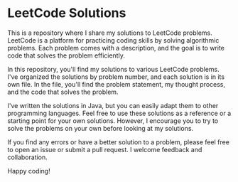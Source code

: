 # LeetCode Solutions
This is a repository where I share my solutions to LeetCode problems. LeetCode is a platform for practicing coding skills by solving algorithmic problems. Each problem comes with a description, and the goal is to write code that solves the problem efficiently.

In this repository, you'll find my solutions to various LeetCode problems. I've organized the solutions by problem number, and each solution is in its own file. In the file, you'll find the problem statement, my thought process, and the code that solves the problem.

I've written the solutions in Java, but you can easily adapt them to other programming languages. Feel free to use these solutions as a reference or a starting point for your own solutions. However, I encourage you to try to solve the problems on your own before looking at my solutions.

If you find any errors or have a better solution to a problem, please feel free to open an issue or submit a pull request. I welcome feedback and collaboration.

Happy coding!
